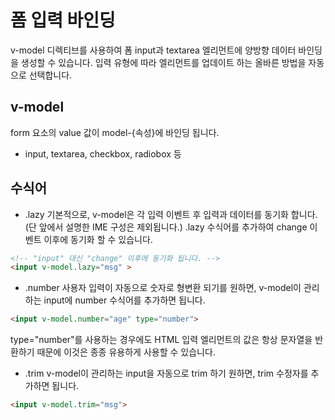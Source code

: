 # 폼 입력 바인딩
v-model 디렉티브를 사용하여 폼 input과 textarea 엘리먼트에 양방향 데이터 바인딩을 생성할 수 있습니다. 입력 유형에 따라 엘리먼트를 업데이트 하는 올바른 방법을 자동으로 선택합니다.

## v-model
form 요소의 value 값이 model-{속성}에 바인딩 됩니다.

- input, textarea, checkbox, radiobox 등

## 수식어

- .lazy
기본적으로, v-model은 각 입력 이벤트 후 입력과 데이터를 동기화 합니다. (단 앞에서 설명한 IME 구성은 제외됩니다.) .lazy 수식어를 추가하여 change 이벤트 이후에 동기화 할 수 있습니다.
```html
<!-- "input" 대신 "change" 이후에 동기화 됩니다. -->
<input v-model.lazy="msg" >
```

- .number
사용자 입력이 자동으로 숫자로 형변환 되기를 원하면, v-model이 관리하는 input에 number 수식어를 추가하면 됩니다.
```html
<input v-model.number="age" type="number">
```
type="number"를 사용하는 경우에도 HTML 입력 엘리먼트의 값은 항상 문자열을 반환하기 때문에 이것은 종종 유용하게 사용할 수 있습니다.


- .trim
v-model이 관리하는 input을 자동으로 trim 하기 원하면, trim 수정자를 추가하면 됩니다.
```html
<input v-model.trim="msg">
```
